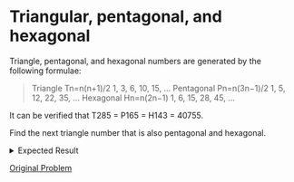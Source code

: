 # Triangular, pentagonal, and hexagonal

Triangle, pentagonal, and hexagonal numbers are generated by the following formulae:

> Triangle	 	Tn=n(n+1)/2	 	1, 3, 6, 10, 15, ...
> Pentagonal	 	Pn=n(3n−1)/2	 	1, 5, 12, 22, 35, ...
> Hexagonal	 	Hn=n(2n−1)	 	1, 6, 15, 28, 45, ...

It can be verified that T285 = P165 = H143 = 40755.

Find the next triangle number that is also pentagonal and hexagonal.

<details> 
<summary>Expected Result</summary>
<pre>
1533776805
</pre>
</details>

[Original Problem](https://projecteuler.net/problem=45)

